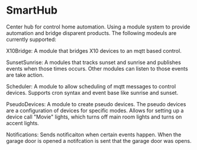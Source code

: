 # SmartHub
Center hub for control home automation.  Using a module system to provide automation and bridge disparent products. The following modeuls are currently supported:

X10Bridge:  A module that bridges X10 devices to an mqtt based control.

SunsetSunrise: A modules that tracks sunset and sunrise and publishes events when those times occurs.  Other modules can listen to those events are take action.

Scheduler:  A module to allow scheduling of mqtt messages to control devices. Supports cron syntax and event base like sunrise and sunset.

PseudoDevices:  A module to create pseudo devices.  The pseudo devices are a configuration of devices for specific modes.  Allows for setting up a device call "Movie" lights, which turns off main room lights and turns on accent lights.

Notifications:  Sends notificaiton when certain events happen.  When the garage door is opened a notifcation is sent that the garage door was opens.
